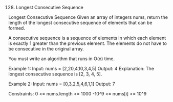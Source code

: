 128. Longest Consecutive Sequence

Longest Consecutive Sequence
Given an array of integers nums, return the length of the longest consecutive sequence of elements that can be formed.

A consecutive sequence is a sequence of elements in which each element is exactly 1 greater than the previous element. The elements do not have to be consecutive in the original array.

You must write an algorithm that runs in O(n) time.


Example 1:
Input: nums = [2,20,4,10,3,4,5]
Output: 4
Explanation: The longest consecutive sequence is [2, 3, 4, 5].


Example 2:
Input: nums = [0,3,2,5,4,6,1,1]
Output: 7


Constraints:
0 <= nums.length <= 1000
-10^9 <= nums[i] <= 10^9